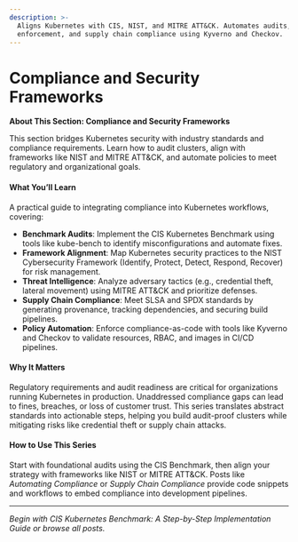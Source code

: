 ```yaml
---
description: >-
  Aligns Kubernetes with CIS, NIST, and MITRE ATT&CK. Automates audits, policy
  enforcement, and supply chain compliance using Kyverno and Checkov.
---
```


# Compliance and Security Frameworks

**About This Section: Compliance and Security Frameworks**

This section bridges Kubernetes security with industry standards and compliance requirements. Learn how to audit clusters, align with frameworks like NIST and MITRE ATT\&CK, and automate policies to meet regulatory and organizational goals.

#### **What You’ll Learn**

A practical guide to integrating compliance into Kubernetes workflows, covering:

* **Benchmark Audits**: Implement the CIS Kubernetes Benchmark using tools like kube-bench to identify misconfigurations and automate fixes.
* **Framework Alignment**: Map Kubernetes security practices to the NIST Cybersecurity Framework (Identify, Protect, Detect, Respond, Recover) for risk management.
* **Threat Intelligence**: Analyze adversary tactics (e.g., credential theft, lateral movement) using MITRE ATT\&CK and prioritize defenses.
* **Supply Chain Compliance**: Meet SLSA and SPDX standards by generating provenance, tracking dependencies, and securing build pipelines.
* **Policy Automation**: Enforce compliance-as-code with tools like Kyverno and Checkov to validate resources, RBAC, and images in CI/CD pipelines.

#### **Why It Matters**

Regulatory requirements and audit readiness are critical for organizations running Kubernetes in production. Unaddressed compliance gaps can lead to fines, breaches, or loss of customer trust. This series translates abstract standards into actionable steps, helping you build audit-proof clusters while mitigating risks like credential theft or supply chain attacks.

#### **How to Use This Series**

Start with foundational audits using the CIS Benchmark, then align your strategy with frameworks like NIST or MITRE ATT\&CK. Posts like _Automating Compliance_ or _Supply Chain Compliance_ provide code snippets and workflows to embed compliance into development pipelines.

***

_Begin with CIS Kubernetes Benchmark: A Step-by-Step Implementation Guide or browse all posts._

